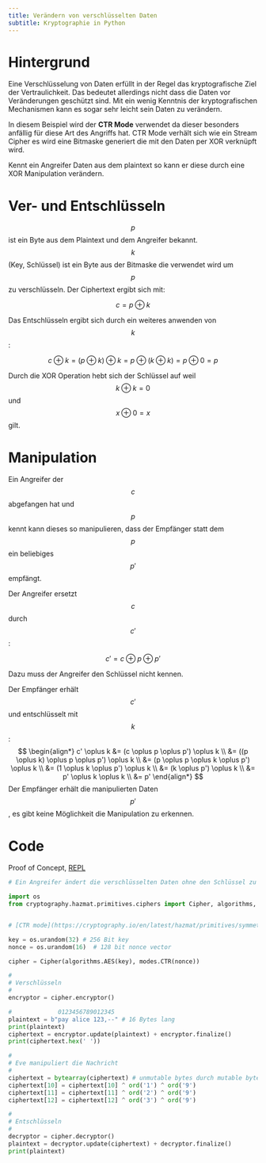 ```yaml
---
title: Verändern von verschlüsselten Daten
subtitle: Kryptographie in Python
---
```


<script src="https://cdn.mathjax.org/mathjax/latest/MathJax.js?config=TeX-AMS-MML_HTMLorMML" type="text/javascript"></script>

# Hintergrund

Eine Verschlüsselung von Daten erfüllt in der Regel das kryptografische Ziel der Vertraulichkeit. Das bedeutet allerdings nicht dass die Daten vor Veränderungen geschützt sind. Mit ein wenig Kenntnis der kryptografischen Mechanismen kann es sogar sehr leicht sein Daten zu verändern.

In diesem Beispiel wird der **CTR Mode** verwendet da dieser besonders anfällig für diese Art des Angriffs hat. CTR Mode verhält sich wie ein Stream Cipher es wird eine Bitmaske generiert die mit den Daten per XOR verknüpft wird.

Kennt ein Angreifer Daten aus dem plaintext so kann er diese durch eine XOR Manipulation verändern.



# Ver- und Entschlüsseln

$$p$$ ist ein Byte aus dem Plaintext und dem Angreifer bekannt. $$k$$ (Key, Schlüssel) ist ein Byte aus der Bitmaske die verwendet wird um $$p$$ zu verschlüsseln. Der Ciphertext ergibt sich mit:

$$c=p \oplus k$$

Das Entschlüsseln ergibt sich durch ein weiteres anwenden von $$k$$:

$$c \oplus k = (p \oplus k) \oplus k = p \oplus (k \oplus k) = p \oplus 0 = p$$

Durch die XOR Operation hebt sich der Schlüssel auf weil $$k \oplus k = 0$$ und $$x \oplus 0 = x$$ gilt.



# Manipulation

Ein Angreifer der $$c$$ abgefangen hat und $$p$$ kennt kann dieses so manipulieren, dass der Empfänger statt dem $$p$$ ein beliebiges $$p'$$ empfängt.

Der Angreifer ersetzt $$c$$ durch $$c'$$:

$$c'= c \oplus p \oplus p'$$

Dazu muss der Angreifer den Schlüssel nicht kennen.

Der Empfänger erhält $$c'$$ und entschlüsselt mit $$k$$:
$$
\begin{align*}
c' \oplus k &= (c \oplus p \oplus p') \oplus k \\
 &= ((p \oplus k) \oplus p \oplus p') \oplus k \\
 &= (p \oplus p \oplus k \oplus p') \oplus k \\
 &= (1 \oplus k \oplus p') \oplus k \\
 &= (k \oplus p') \oplus k \\ 
 &= p' \oplus k \oplus k \\
 &= p'
\end{align*}
$$
Der Empfänger erhält die manipulierten Daten $$p'$$, es gibt keine Möglichkeit die Manipulation zu erkennen.



# Code

Proof of Concept, [REPL](https://replit.com/@htlmatejka/ManipulateBlockCipher#main.py)

```python
# Ein Angreifer ändert die verschlüsselten Daten ohne den Schlüssel zu kennen

import os
from cryptography.hazmat.primitives.ciphers import Cipher, algorithms, modes


# [CTR mode](https://cryptography.io/en/latest/hazmat/primitives/symmetric-encryption/#cryptography.hazmat.primitives.ciphers.modes.CTR)

key = os.urandom(32) # 256 Bit key
nonce = os.urandom(16)  # 128 bit nonce vector

cipher = Cipher(algorithms.AES(key), modes.CTR(nonce))

# 
# Verschlüsseln
#
encryptor = cipher.encryptor()

#             0123456789012345
plaintext = b"pay alice 123,--" # 16 Bytes lang
print(plaintext)
ciphertext = encryptor.update(plaintext) + encryptor.finalize()
print(ciphertext.hex(' '))

#
# Eve manipuliert die Nachricht
#
ciphertext = bytearray(ciphertext) # unmutable bytes durch mutable bytearray ersetzen
ciphertext[10] = ciphertext[10] ^ ord('1') ^ ord('9')
ciphertext[11] = ciphertext[11] ^ ord('2') ^ ord('9')
ciphertext[12] = ciphertext[12] ^ ord('3') ^ ord('9')

# 
# Entschlüsseln
#
decryptor = cipher.decryptor()
plaintext = decryptor.update(ciphertext) + decryptor.finalize()
print(plaintext)
```

